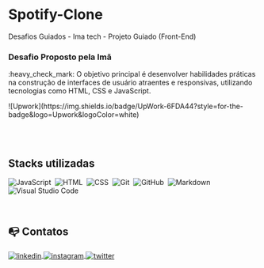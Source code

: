 # Spotify-Clone
Desafios Guiados - Ima tech - Projeto Guiado (Front-End)

 ### Desafio Proposto pela Imã
<p>
 :heavy_check_mark: O objetivo principal é desenvolver habilidades práticas na construção de interfaces de usuário atraentes e responsivas, utilizando tecnologias como HTML, CSS e JavaScript.
</p>

<p>
 ![Upwork](https://img.shields.io/badge/UpWork-6FDA44?style=for-the-badge&logo=Upwork&logoColor=white)
</p>

<br><br>

##  Stacks utilizadas
![JavaScript](https://img.shields.io/badge/-JavaScript-05122A?style=flat&logo=javascript)&nbsp;
![HTML](https://img.shields.io/badge/-HTML-05122A?style=flat&logo=HTML5)&nbsp;
![CSS](https://img.shields.io/badge/-CSS-05122A?style=flat&logo=CSS3&logoColor=1572B6)&nbsp;
![Git](https://img.shields.io/badge/-Git-05122A?style=flat&logo=git)&nbsp;
![GitHub](https://img.shields.io/badge/-GitHub-05122A?style=flat&logo=github)&nbsp;
![Markdown](https://img.shields.io/badge/-Markdown-05122A?style=flat&logo=markdown)&nbsp;
![Visual Studio Code](https://img.shields.io/badge/-Visual%20Studio%20Code-05122A?style=flat&logo=visual-studio-code&logoColor=007ACC)&nbsp;

<br>

## :mailbox_with_no_mail: Contatos

<p align="left">
<a href="https://www.linkedin.com/in/juliocezarma/" target="_blank">
  <img align="center" src="https://img.shields.io/badge/-julioMartins-05122A?style=flat&logo=linkedin" alt="linkedin"/>
</a>
<a href="https://www.instagram.com/cezzar.martins/" target="_blank">
 <img align="center" src="https://img.shields.io/badge/-julioMartins-05122A?style=flat&logo=instagram" alt="instagram"/>
</a>
 <a href="https://twitter.com/jutafe" target="_blank">
  <img align="center" src="https://img.shields.io/badge/-julioMartins-05122A?style=flat&logo=twitter" alt="twitter"/>  
</a>
